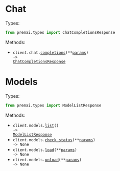 # Chat

Types:

```python
from premai.types import ChatCompletionsResponse
```

Methods:

- <code title="post /api/v1/chat/completions">client.chat.<a href="./src/premai/resources/chat.py">completions</a>(\*\*<a href="src/premai/types/chat_completions_params.py">params</a>) -> <a href="./src/premai/types/chat_completions_response.py">ChatCompletionsResponse</a></code>

# Models

Types:

```python
from premai.types import ModelListResponse
```

Methods:

- <code title="get /api/v1/models">client.models.<a href="./src/premai/resources/models.py">list</a>() -> <a href="./src/premai/types/model_list_response.py">ModelListResponse</a></code>
- <code title="get /api/v1/models/running">client.models.<a href="./src/premai/resources/models.py">check_status</a>(\*\*<a href="src/premai/types/model_check_status_params.py">params</a>) -> None</code>
- <code title="post /api/v1/models/up">client.models.<a href="./src/premai/resources/models.py">load</a>(\*\*<a href="src/premai/types/model_load_params.py">params</a>) -> None</code>
- <code title="post /api/v1/models/down">client.models.<a href="./src/premai/resources/models.py">unload</a>(\*\*<a href="src/premai/types/model_unload_params.py">params</a>) -> None</code>
